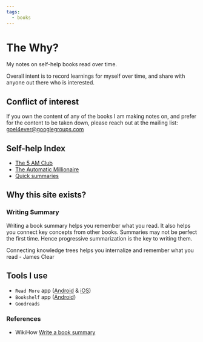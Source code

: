 ```yaml
---
tags:
  - books
---
```


# The Why?

My notes on self-help books read over time.

Overall intent is to record learnings for myself over time, and share with anyone out there who is interested.

## Conflict of interest

If you own the content of any of the books I am making notes on, and prefer for the content to be taken down, please reach out at the mailing list: [goel4ever@googlegroups.com](mailto:goel4ever@googlegroups.com)

## Self-help Index

- [The 5 AM Club](./The%205%20AM%20Club/)
- [The Automatic Millionaire](./The%20Automatic%20Millionaire/)
- [Quick summaries](./quick%20summaries/)

## Why this site exists?

### Writing Summary

Writing a book summary helps you remember what you read. It also helps you connect key concepts from other books.
Summaries may not be perfect the first time. Hence progressive summarization is the key to writing them.

Connecting knowledge trees helps you internalize and remember what you read - James Clear

## Tools I use

- `Read More` app ([Android](https://play.google.com/store/apps/details?id=com.shunan.readmore&hl=en_US&gl=US&pli=1) & [iOS](https://apps.apple.com/uz/app/read-more-reading-tracker/id1614131121))
- `Bookshelf` app ([Android](https://play.google.com/store/apps/details?id=com.bookshelf.prod&hl=en_US&gl=US))
- `Goodreads`

### References

- WikiHow [Write a book summary](https://www.wikihow.com/Write-a-Book-Summary)
